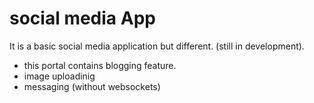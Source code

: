 # social media App
It is a basic social media application but different. (still in development).
- this portal contains blogging feature.
- image uploadinig 
- messaging (without websockets)
